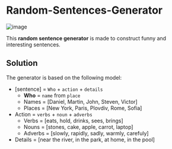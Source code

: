 # Random-Sentences-Generator

![image](https://user-images.githubusercontent.com/114098743/208356932-eb2cad84-7a40-4118-ac0b-9e078c2c267d.png)

This **random sentence generator** is made to construct funny and interesting sentences.

## Solution

The generator is based on the following model:

* [sentence] = `Who` + `action` + `details`
   *  **Who** = `name` from `place`
   *  Names = [Daniel, Martin, John, Steven, Victor]
   *  Places = [New York, Paris, Plovdiv, Rome, Sofia]
* Action = `verbs` + `noun` + `adverbs` 
   * Verbs = [eats, hold, drinks, sees, brings]
   * Nouns = [stones, cake, apple, carrot, laptop]
   * Adverbs = [slowly, rapidly, sadly, warmly, carefuly]
* Details = [near the river, in the park, at home, in the pool]


